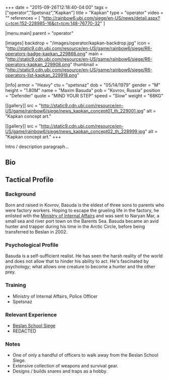 +++
date = "2015-09-26T12:18:40-04:00"
tags = ["operator","Spetsnaz","Kapkan"]
title = "Kapkan"
type = "operator"
video = ""
references = [
  "http://rainbow6.ubi.com/siege/en-US/news/detail.aspx?c=tcm:152-228985-16&ct=tcm:148-76770-32"
]

[menu.main]
  parent = "operator"

[images]
  backdrop = "/images/operator/kapkan-backdrop.jpg"
  icon = "http://static9.cdn.ubi.com/resource/en-US/game/rainbow6/siege/R6-operators-badge-kapkan_229866.png"
  main = "http://static9.cdn.ubi.com/resource/en-US/game/rainbow6/siege/R6-operators-kapkan_229908.png"
  thumbnail = "http://static9.cdn.ubi.com/resource/en-US/game/rainbow6/siege/R6-operators-list-kapkan_229918.png"

[info]
  armor = "Heavy"
  ctu = "spetsnaz"
  dob = "05/14/1979"
  gender = "M"
  height = "1.80M"
  name = "Maxim Basuda"
  pob = "Kovrov, Russia"
  position = "Defender"
  quote = "MIND YOUR STEP"
  speed = "Slow"
  weight = "68KG"

[[gallery]]
  src = "http://static9.cdn.ubi.com/resource/en-US/game/rainbow6/siege/news_kapkan_concept01_th_229001.jpg"
  alt = "Kapkan concept art."

[[gallery]]
  src = "http://static9.cdn.ubi.com/resource/en-US/game/rainbow6/siege/news_kapkan_concept02_th_228999.jpg"
  alt = "Kapkan concept art."
+++

Intro / description paragraph...<!--more-->

## Bio

## Tactical Profile

### Background

Born and raised in Kovrov, Basuda is the eldest of three sons to parents who were factory workers. Hoping to escape the grueling life in the factory, he enlisted with the [Ministry of Internal Affairs](https://en.mvd.ru/) and was sent to Naryan Mar, a small sea and river port town on the Barents Sea. Basuda became an avid hunter and trapper during his time in the Arctic Circle, before being transferred to Beslan in 2002.

### Psychological Profile

Basuda is a self-sufficient realist. He has seen the harsh reality of the world and does not allow that to hinder his ability to act. He's fascinated by psychology; what allows one creature to become a hunter and the other prey.

### Training

* Ministry of Internal Affairs, Police Officer
* Spetsnaz

### Relevant Experience

* [Beslan School Siege](https://en.wikipedia.org/wiki/Beslan_school_siege)
* REDACTED

### Notes

* One of only a handful of officers to walk away from the Beslan School Siege.
* Extensive collection of weapons and survival gear.
* Designs / builds snares and traps as a hobby.
